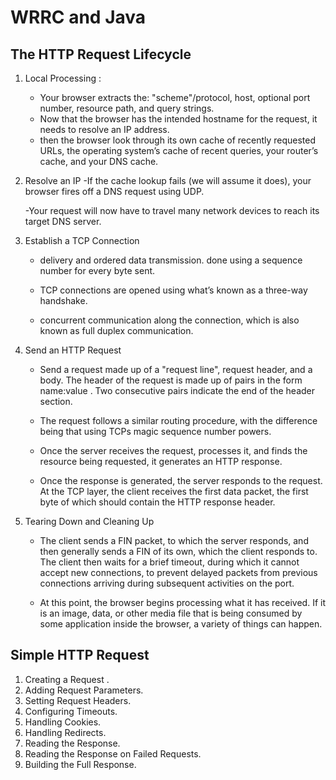 # WRRC and Java

## The HTTP Request Lifecycle

1. Local Processing :
    - Your browser extracts the: "scheme"/protocol, host, optional port number, resource path, and query strings.
    - Now that the browser has the intended hostname for the request, it needs to resolve an IP address.
    - then the browser look through its own cache of recently requested URLs, the operating system’s cache of recent queries, your router’s cache, and your DNS cache.

2. Resolve an IP
    -If the cache lookup fails (we will assume it does), your browser fires off a DNS request using UDP.

    -Your request will now have to travel many network devices to reach its target DNS server.

3. Establish a TCP Connection
   - delivery and ordered data transmission. done using a sequence number for every byte sent.

   - TCP connections are opened using what’s known as a three-way handshake.

   - concurrent communication along the connection, which is also known as full duplex communication.

4. Send an HTTP Request
    - Send a request made up of a "request line", request header, and a body. The header of the request is made up of pairs in the form name:value <CR><LF>. Two consecutive <CR><LF> pairs indicate the end of the header section.

    - The request follows a similar routing procedure, with the difference being that using TCPs magic sequence number powers.

    - Once the server receives the request, processes it, and finds the resource being requested, it generates an HTTP response.

    - Once the response is generated, the server responds to the request. At the TCP layer, the client receives the first data packet, the first byte of which should contain the HTTP response header.

5. Tearing Down and Cleaning Up
    - The client sends a FIN packet, to which the server responds, and then generally sends a FIN of its own, which the client responds to. The client then waits for a brief timeout, during which it cannot accept new connections, to prevent delayed packets from previous connections arriving during subsequent activities on the port.

    - At this point, the browser begins processing what it has received. If it is an image, data, or other media file that is being consumed by some application inside the browser, a variety of things can happen.

## Simple HTTP Request

1. Creating a Request .
2. Adding Request Parameters.
3. Setting Request Headers.
4. Configuring Timeouts.
5. Handling Cookies.
6. Handling Redirects.
7. Reading the Response.
8. Reading the Response on Failed Requests.
9. Building the Full Response.